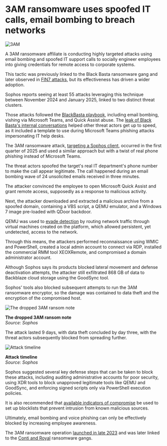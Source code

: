# 3AM ransomware uses spoofed IT calls, email bombing to breach networks

![3AM](https://www.bleepstatic.com/content/hl-images/2024/01/08/3am-time-clock.jpg)

A 3AM ransomware affiliate is conducting highly targeted attacks using email bombing and spoofed IT support calls to socially engineer employees into giving credentials for remote access to corporate systems.

This tactic was previously linked to the Black Basta ransomware gang and later observed in [FIN7 attacks](https://www.bleepingcomputer.com/news/security/ransomware-gangs-pose-as-it-support-in-microsoft-teams-phishing-attacks/), but its effectiveness has driven a wider adoption.

Sophos reports seeing at least 55 attacks leveraging this technique between November 2024 and January 2025, linked to two distinct threat clusters.

Those attacks followed the [BlackBasta playbook](https://www.bleepingcomputer.com/news/security/black-basta-ransomware-poses-as-it-support-on-microsoft-teams-to-breach-networks/), including email bombing, vishing via Microsoft Teams, and Quick Assist abuse. The [leak of Black Basta's internal conversations](https://www.bleepingcomputer.com/news/security/black-basta-ransomware-gang-s-internal-chat-logs-leak-online/) helped other threat actors get up to speed, as it included a template to use during Microsoft Teams phishing attacks impersonating IT help desks.

The 3AM ransomware attack, [targeting a Sophos client](https://news.sophos.com/en-us/2025/05/20/a-familiar-playbook-with-a-twist-3am-ransomware-actors-dropped-virtual-machine-with-vishing-and-quick-assist/), occurred in the first quarter of 2025 and used a similar approach but with a twist of real phone phishing instead of Microsoft Teams.

The threat actors spoofed the target's real IT department's phone number to make the call appear legitimate. The call happened during an email bombing wave of 24 unsolicited emails received in three minutes.

The attacker convinced the employee to open Microsoft Quick Assist and grant remote access, supposedly as a response to malicious activity.

Next, the attacker downloaded and extracted a malicious archive from a spoofed domain, containing a VBS script, a QEMU emulator, and a Windows 7 image pre-loaded with QDoor backdoor.

QEMU was used to [evade detection](https://www.bleepingcomputer.com/news/security/hackers-abuse-qemu-to-covertly-tunnel-network-traffic-in-cyberattacks/) by routing network traffic through virtual machines created on the platform, which allowed persistent, yet undetected, access to the network.

Through this means, the attackers performed reconnaissance using WMIC and PowerShell, created a local admin account to connect via RDP, installed the commercial RMM tool XEOXRemote, and compromised a domain administrator account.

Although Sophos says its products blocked lateral movement and defense deactivation attempts, the attacker still exfiltrated 868 GB of data to Backblaze cloud storage using the GoodSync tool.

Sophos' tools also blocked subsequent attempts to run the 3AM ransomware encryptor, so the damage was contained to data theft and the encryption of the compromised host.

![The dropped 3AM ransom note](https://www.bleepstatic.com/images/news/u/1220909/2025/May/note.jpg)

**The dropped 3AM ransom note**  
_Source: Sophos_

The attack lasted 9 days, with data theft concluded by day three, with the threat actors subsequently blocked from spreading further.

![Attack timeline](https://www.bleepstatic.com/images/news/u/1220909/2025/May/timeline.jpg)

**Attack timeline**  
_Source: Sophos_

Sophos suggested several key defense steps that can be taken to block these attacks, including auditing administrative accounts for poor security, using XDR tools to block unapproved legitimate tools like QEMU and GoodSync, and enforcing signed scripts only via PowerShell execution policies.

It is also recommended that [available indicators of compromise](https://github.com/sophoslabs/IoCs) be used to set up blocklists that prevent intrusion from known malicious sources.

Ultimately, email bombing and voice phishing can only be effectively blocked by increasing employee awareness.

The 3AM ransomware operation [launched in late 2023](https://www.bleepingcomputer.com/news/security/hackers-use-new-3am-ransomware-to-save-failed-lockbit-attack/) and was later linked to the [Conti and Royal](https://www.bleepingcomputer.com/news/security/researchers-link-3am-ransomware-to-conti-royal-cybercrime-gangs/) ransomware gangs.